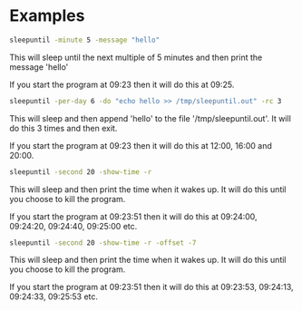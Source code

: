 <!-- Created by mkdoc DO NOT EDIT. -->

# Examples

```sh
sleepuntil -minute 5 -message "hello"
```
This will sleep until the next multiple of 5 minutes and then print the message
'hello'

If you start the program at 09:23 then it will do this at 09:25.

```sh
sleepuntil -per-day 6 -do "echo hello >> /tmp/sleepuntil.out" -rc 3
```
This will sleep and then append 'hello' to the file '/tmp/sleepuntil.out'. It
will do this 3 times and then exit.

If you start the program at 09:23 then it will do this at 12:00, 16:00 and
20:00.

```sh
sleepuntil -second 20 -show-time -r
```
This will sleep and then print the time when it wakes up. It will do this until
you choose to kill the program.

If you start the program at 09:23:51 then it will do this at 09:24:00, 09:24:20,
09:24:40, 09:25:00 etc.

```sh
sleepuntil -second 20 -show-time -r -offset -7
```
This will sleep and then print the time when it wakes up. It will do this until
you choose to kill the program.

If you start the program at 09:23:51 then it will do this at 09:23:53, 09:24:13,
09:24:33, 09:25:53 etc.

